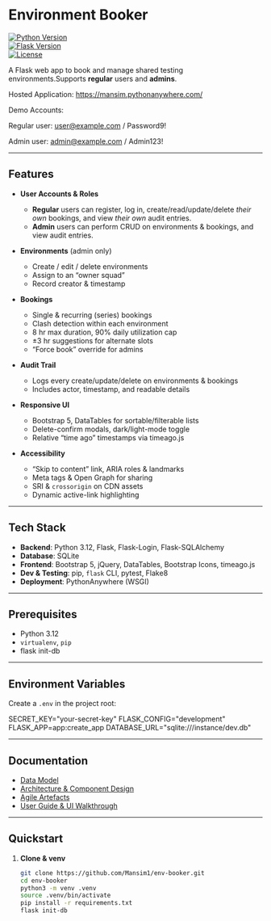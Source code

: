 # Environment Booker

[![Python Version](https://img.shields.io/badge/python-3.12-blue)](https://www.python.org/)  
[![Flask Version](https://img.shields.io/badge/flask-2.x-green)](https://flask.palletsprojects.com/)  
[![License](https://img.shields.io/badge/license-MIT-lightgrey)](LICENSE)

A Flask web app to book and manage shared testing environments.Supports **regular** users and **admins**.

Hosted Application: https://mansim.pythonanywhere.com/

Demo Accounts:

Regular user: user@example.com / Password9!

Admin user: admin@example.com / Admin123!

---

## Features

- **User Accounts & Roles**  
  - **Regular** users can register, log in, create/read/update/delete *their own* bookings, and view *their own* audit entries.  
  - **Admin** users can perform CRUD on environments & bookings, and view audit entries.

- **Environments** (admin only)  
  - Create / edit / delete environments  
  - Assign to an “owner squad”  
  - Record creator & timestamp

- **Bookings**  
  - Single & recurring (series) bookings  
  - Clash detection within each environment  
  - 8 hr max duration, 90% daily utilization cap  
  - ±3 hr suggestions for alternate slots  
  - “Force book” override for admins

- **Audit Trail**  
  - Logs every create/update/delete on environments & bookings  
  - Includes actor, timestamp, and readable details

- **Responsive UI**  
  - Bootstrap 5, DataTables for sortable/filterable lists  
  - Delete-confirm modals, dark/light-mode toggle  
  - Relative “time ago” timestamps via timeago.js

- **Accessibility**  
  - “Skip to content” link, ARIA roles & landmarks  
  - Meta tags & Open Graph for sharing  
  - SRI & `crossorigin` on CDN assets  
  - Dynamic active-link highlighting

---

## Tech Stack

- **Backend**: Python 3.12, Flask, Flask-Login, Flask-SQLAlchemy  
- **Database**: SQLite
- **Frontend**: Bootstrap 5, jQuery, DataTables, Bootstrap Icons, timeago.js  
- **Dev & Testing**: pip, `flask` CLI, pytest, Flake8  
- **Deployment**: PythonAnywhere (WSGI)

---

## Prerequisites

- Python 3.12  
- `virtualenv`, `pip`
- flask init-db

---

## Environment Variables

Create a `.env` in the project root:

SECRET_KEY="your-secret-key"
FLASK_CONFIG="development"
FLASK_APP=app:create_app
DATABASE_URL="sqlite:///instance/dev.db"

---

## Documentation

- [Data Model](docs/data-model.md)
- [Architecture & Component Design](docs/architecture.md)
- [Agile Artefacts](docs/agile-artifacts.md)
- [User Guide & UI Walkthrough](docs/user-guide.md)

---

## Quickstart

1. **Clone & venv**

   ```bash
   git clone https://github.com/Mansim1/env-booker.git
   cd env-booker
   python3 -m venv .venv
   source .venv/bin/activate
   pip install -r requirements.txt
   flask init-db
